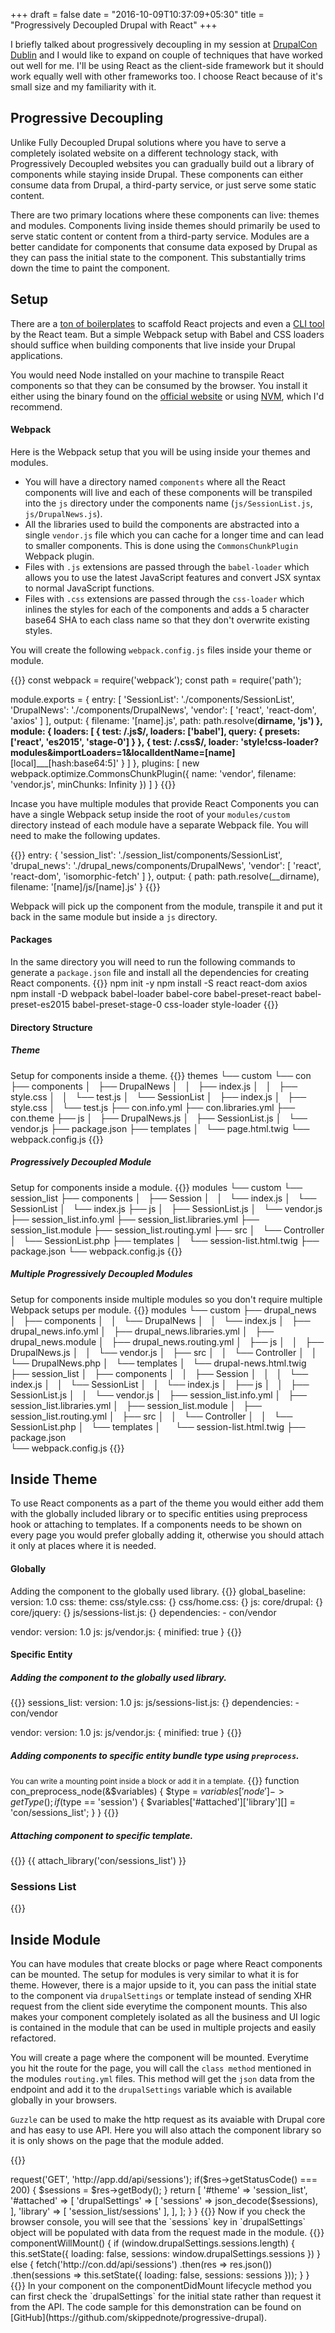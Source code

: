 +++
draft = false
date = "2016-10-09T10:37:09+05:30"
title = "Progressively Decoupled Drupal with React"
+++

I briefly talked about progressively decoupling in my session at [DrupalCon Dublin](https://events.drupal.org/dublin2016/sessions/react-front-end-your-drupal-8-back-end/) and I would like to expand on couple of techniques that have worked out well for me. I'll be using React as the client-side framework but it should work equally well with other frameworks too. I choose React because of it's small size and my familiarity with it.

## Progressive Decoupling
Unlike Fully Decoupled Drupal solutions where you have to serve a completely isolated website on a different technology stack, with Progressively Decoupled websites you can gradually build out a library of components while staying inside Drupal. These components can either consume data from Drupal, a third-party service, or just serve some static content. 

There are two primary locations where these components can live: themes and modules. Components living inside themes should primarily be used to serve static content or content from a third-party service. 
Modules are a better candidate for components that consume data exposed by Drupal as they can pass the initial state to the component. This substantially trims down the time to paint the component.


## Setup
There are a [ton of boilerplates](http://andrewhfarmer.com/starter-project/#mount) to scaffold React projects and even a [CLI tool](https://facebook.github.io/react/blog/2016/07/22/create-apps-with-no-configuration.html) by the React team. But a simple Webpack setup with Babel and CSS loaders should suffice when building components that live inside your Drupal applications. 

You would need Node installed on your machine to transpile React components so that they can be consumed by the browser. You install it either using the binary found on the [official website](https://nodejs.org/en/download/) or using [NVM](https://github.com/creationix/nvm), which I'd recommend.

#### Webpack
Here is the Webpack setup that you will be using inside your themes and modules.

- You will have a directory named `components` where all the React components will live and each of these components will be transpiled into the `js` directory under the components name (`js/SessionList.js`, `js/DrupalNews.js`).
- All the libraries used to build the components are abstracted into a single `vendor.js` file which you can cache for a longer time and can lead to smaller components. This is done using the `CommonsChunkPlugin` Webpack plugin.
- Files with `.js` extensions are passed through the `babel-loader` which allows you to use the latest JavaScript features and convert JSX syntax to normal JavaScript functions. 
- Files with `.css` extensions are passed through the `css-loader` which inlines the styles for each of the components and adds a 5 character base64 SHA to each class name so that they don't overwrite existing styles. 

You will create the following `webpack.config.js` files inside your theme or module.

{{<highlight javascript>}}
const webpack = require('webpack');
const path = require('path');

module.exports = {
    entry: [
        'SessionList': './components/SessionList',
        'DrupalNews': './components/DrupalNews',
        'vendor': [
            'react',
            'react-dom',
            'axios'
        ]
    ],
    output: {
        filename: '[name].js',
        path: path.resolve(__dirname, 'js')
    },
    module: {
        loaders: [
            {
                test: /\.js$/,
                loaders: ['babel'],
                query: {
                    presets: ['react', 'es2015', 'stage-0']
                }
            },
            {
                test: /\.css$/,
                loader: 'style!css-loader?modules&importLoaders=1&localIdentName=[name]__[local]___[hash:base64:5]'
            }
        ]
    },
    plugins: [
        new webpack.optimize.CommonsChunkPlugin({
            name: 'vendor',
            filename: 'vendor.js',
            minChunks: Infinity
        })
    ]
}
{{</highlight>}}

Incase you have multiple modules that provide React Components you can have a single Webpack setup inside the root of your `modules/custom` directory instead of each module have a separate Webpack file. You will need to make the following updates.

{{<highlight javascript>}}
entry: {
    'session_list': './session_list/components/SessionList',
    'drupal_news': './drupal_news/components/DrupalNews',
    'vendor': [
        'react',
        'react-dom',
        'isomorphic-fetch'
    ]
},
output: {
    path: path.resolve(__dirname),
    filename: '[name]/js/[name].js'
}
{{</highlight>}}

Webpack will pick up the component from the module, transpile it and put it back in the same module but inside a `js` directory.

#### Packages
In the same directory you will need to run the following commands to generate a `package.json` file and install all the dependencies for creating React components.
{{<highlight bash>}}
npm init -y
npm install -S react react-dom axios
npm install -D webpack babel-loader babel-core babel-preset-react babel-preset-es2015 babel-preset-stage-0 css-loader style-loader
{{</highlight>}}


#### Directory Structure
##### Theme
Setup for components inside a theme.
{{<highlight bash>}}
themes
└── custom
    └── con
        ├── components
        │   ├── DrupalNews
        │   │   ├── index.js
        │   │   ├── style.css
        │   │   └── test.js
        │   └── SessionList
        │       ├── index.js
        │       ├── style.css
        │       └── test.js
        ├── con.info.yml
        ├── con.libraries.yml
        ├── con.theme
        ├── js
        │   ├── DrupalNews.js
        │   ├── SessionList.js
        │   └── vendor.js
        ├── package.json
        ├── templates
        │   └── page.html.twig
        └── webpack.config.js
{{</highlight>}}

##### Progressively Decoupled Module
Setup for components inside a module.
{{<highlight bash>}}
modules
└── custom
    └── session_list
        ├── components
        │   ├── Session
        │   │   └── index.js
        │   └── SessionList
        │       └── index.js
        ├── js
        │   ├── SessionList.js
        │   └── vendor.js
        ├── session_list.info.yml
        ├── session_list.libraries.yml
        ├── session_list.module
        ├── session_list.routing.yml
        ├── src
        │   └── Controller
        │       └── SessionList.php
        ├── templates
        │   └── session-list.html.twig
        ├── package.json
        └── webpack.config.js
{{</highlight>}}

##### Multiple Progressively Decoupled Modules
Setup for components inside multiple modules so you don't require multiple Webpack setups per module.
{{<highlight bash>}}
modules
└── custom
    ├── drupal_news
    │   ├── components
    │   │   └── DrupalNews
    │   │       └── index.js
    │   ├── drupal_news.info.yml
    │   ├── drupal_news.libraries.yml
    │   ├── drupal_news.module
    │   ├── drupal_news.routing.yml
    │   ├── js
    │   │   ├── DrupalNews.js
    │   │   └── vendor.js
    │   ├── src
    │   │   └── Controller
    │   │       └── DrupalNews.php
    │   └── templates
    │       └── drupal-news.html.twig
    ├── session_list
    │   ├── components
    │   │   ├── Session
    │   │   │   └── index.js
    │   │   └── SessionList
    │   │       └── index.js
    │   ├── js
    │   │   ├── SessionList.js
    │   │   └── vendor.js
    │   ├── session_list.info.yml
    │   ├── session_list.libraries.yml
    │   ├── session_list.module
    │   ├── session_list.routing.yml
    │   ├── src
    │   │   └── Controller
    │   │       └── SessionList.php
    │   └── templates
    │      └── session-list.html.twig
    ├── package.json    
    └── webpack.config.js
{{</highlight>}}


## Inside Theme
To use React components as a part of the theme you would either add them with the globally included library or to specific entities using preprocess hook or attaching to templates. If a components needs to be shown on every page you would prefer globally adding it, otherwise you should attach it only at places where it is needed. 
#### Globally
Adding the component to the globally used library.
{{<highlight yaml>}}
global_baseline:
    version: 1.0
    css:
        theme:
            css/style.css: {}
            css/home.css: {}
    js:
        core/drupal: {}
        core/jquery: {}
        js/sessions-list.js: {}
    dependencies:
        - con/vendor

vendor:
    version: 1.0
    js:
        js/vendor.js: { minified: true }
{{</highlight>}}

#### Specific Entity
##### Adding the component to the globally used library.
{{<highlight yaml>}}
sessions_list:
    version: 1.0
    js:
        js/sessions-list.js: {}
    dependencies:
        - con/vendor

vendor:
    version: 1.0
    js:
        js/vendor.js: { minified: true }
{{</highlight>}}

##### Adding components to specific entity bundle type using `preprocess`.
<small>You can write a mounting point inside a block or add it in a template.</small> 
{{<highlight php>}}
function con_preprocess_node(&$variables) {
    $type = $variables['node']->getType();
    if($type == 'session') {
        $variables['#attached']['library'][] =  'con/sessions_list';
    }
}
{{</highlight>}}

##### Attaching component to specific template.
{{<highlight twig>}}
{{ attach_library('con/sessions_list') }}
<div class="session-list__block">
    <h3>Sessions List</h3>
    <div id="session-mount"></div>
</div>
{{</highlight>}}


## Inside Module
You can have modules that create blocks or page where React components can be mounted. The setup for modules is very similar to what it is for theme. However, there is a major upside to it, you can pass the initial state to the component via `drupalSettings` or template instead of sending XHR request from the client side everytime the component mounts. This also makes your component completely isolated as all the business and UI logic is contained in the module that can be used in multiple projects and easily refactored.

You will create a page where the component will be mounted. Everytime you hit the route for the page, you will call the `class method` mentioned in the modules `routing.yml` files. This method will get the `json` data from the endpoint and add it to the `drupalSettings` variable which is available globally in your browsers.

`Guzzle` can be used to make the http request as its avaiable with Drupal core and has easy to use API. Here you will also attach the component library so it is only shows on the page that the module added.  

{{<highlight php>}}
<?php

namespace Drupal\session_list\Controller;

use Drupal\Core\Controller\ControllerBase;
use GuzzleHttp\Client;

class SessionList extends ControllerBase {
  public function index() {
    $client = new Client();
    $res = $client->request('GET', 'http://app.dd/api/sessions');
    if($res->getStatusCode() === 200) {
      $sessions = $res->getBody();
    }

    return [
      '#theme' => 'session_list',
      '#attached' => [
        'drupalSettings' => [
          'sessions' => json_decode($sessions),
        ],
        'library' => [
          'session_list/sessions'
        ],
      ],
    ];
  }

}
{{</highlight>}}

Now if you check the browser console, you will see that the `sessions` key in `drupalSettings` object will be populated with data from the request made in the module.

{{<highlight php>}}
componentWillMount() {
    if (window.drupalSettings.sessions.length) {
        this.setState({
            loading: false,
            sessions: window.drupalSettings.sessions
        })
    } else {
        fetch('http://con.dd/api/sessions')
        .then(res => res.json())
        .then(sessions => this.setState({
            loading: false,
            sessions: sessions
        }));
    }
}
{{</highlight>}}

In your component on the componentDidMount lifecycle method you can first check the `drupalSettings` for the initial state rather than request it from the API.

The code sample for this demonstration can be found on [GitHub](https://github.com/skippednote/progressive-drupal).